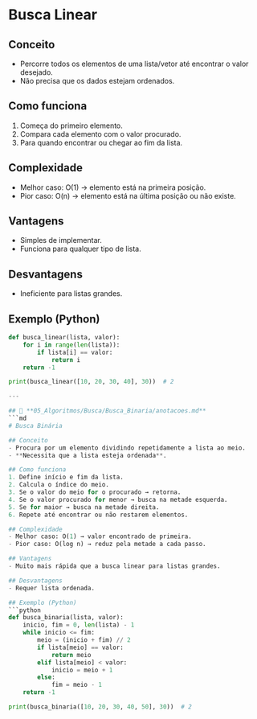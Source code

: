 # Busca Linear

## Conceito
- Percorre todos os elementos de uma lista/vetor até encontrar o valor desejado.
- Não precisa que os dados estejam ordenados.

## Como funciona
1. Começa do primeiro elemento.
2. Compara cada elemento com o valor procurado.
3. Para quando encontrar ou chegar ao fim da lista.

## Complexidade
- Melhor caso: O(1) → elemento está na primeira posição.
- Pior caso: O(n) → elemento está na última posição ou não existe.

## Vantagens
- Simples de implementar.
- Funciona para qualquer tipo de lista.

## Desvantagens
- Ineficiente para listas grandes.

## Exemplo (Python)
```python
def busca_linear(lista, valor):
    for i in range(len(lista)):
        if lista[i] == valor:
            return i
    return -1

print(busca_linear([10, 20, 30, 40], 30))  # 2

---

## 📂 **05_Algoritmos/Busca/Busca_Binaria/anotacoes.md**
```md
# Busca Binária

## Conceito
- Procura por um elemento dividindo repetidamente a lista ao meio.
- **Necessita que a lista esteja ordenada**.

## Como funciona
1. Define início e fim da lista.
2. Calcula o índice do meio.
3. Se o valor do meio for o procurado → retorna.
4. Se o valor procurado for menor → busca na metade esquerda.
5. Se for maior → busca na metade direita.
6. Repete até encontrar ou não restarem elementos.

## Complexidade
- Melhor caso: O(1) → valor encontrado de primeira.
- Pior caso: O(log n) → reduz pela metade a cada passo.

## Vantagens
- Muito mais rápida que a busca linear para listas grandes.

## Desvantagens
- Requer lista ordenada.

## Exemplo (Python)
```python
def busca_binaria(lista, valor):
    inicio, fim = 0, len(lista) - 1
    while inicio <= fim:
        meio = (inicio + fim) // 2
        if lista[meio] == valor:
            return meio
        elif lista[meio] < valor:
            inicio = meio + 1
        else:
            fim = meio - 1
    return -1

print(busca_binaria([10, 20, 30, 40, 50], 30))  # 2
